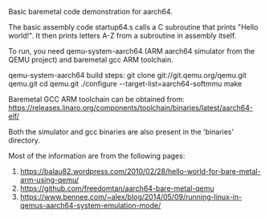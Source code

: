 Basic baremetal code demonstration for aarch64.

The basic assembly code startup64.s calls a C subroutine that prints "Hello world!". It then prints letters A-Z from a subroutine in assembly itself.

To run, you need qemu-system-aarch64 (ARM aarch64 simulator from the QEMU project) and baremetal gcc ARM toolchain.

qemu-system-aarch64 build steps:
git clone git://git.qemu.org/qemu.git qemu.git
cd qemu.git
./configure --target-list=aarch64-softmmu
make

Baremetal GCC ARM toolchain can be obtained from:
https://releases.linaro.org/components/toolchain/binaries/latest/aarch64-elf/

Both the simulator and gcc binaries are also present in the 'binaries' directory.

Most of the information are from the following pages:
1. https://balau82.wordpress.com/2010/02/28/hello-world-for-bare-metal-arm-using-qemu/
2. https://github.com/freedomtan/aarch64-bare-metal-qemu
3. https://www.bennee.com/~alex/blog/2014/05/09/running-linux-in-qemus-aarch64-system-emulation-mode/
